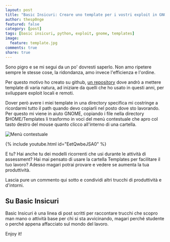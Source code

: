 ```yaml
---
layout: post
title: "Basic Insicuri: Creare uno template per i vostri exploit in GNOME"
author: thesp0nge
featured: false
category: [post]
tags: [basic insicuri, python, exploit, gnome, templates]
image:
  feature: template.jpg
comments: true
share: true
---
```


Sono pigro e se mi segui da un po' dovresti saperlo. Non amo ripetere sempre le
stesse cose, la ridondanza, amo invece l'efficienza e l'ordine.

Per questo motivo ho creato su github, [un
repository](https://github.com/thesp0nge/templates) dove andrò a mettere
template di varia natura, ad iniziare da quelli che ho usato in questi anni,
per sviluppare exploit locali e remoti.

Dover però avere i miei template in una directory specifica mi costringe a
ricordarmi tutto il path quando devo copiarli nel posto dove sto lavorando.
Per questo mi viene in aiuto GNOME, copiando i file nella directory
$HOME/Templates li trasformo in voci del menù contestuale che apro col tasto
destro del mouse quanto clicco all'interno di una cartella.

![Menù contestuale]({{site.url}}/assets/images/context_menu.jpg)

{% include youtube.html id="EetQwbeJSA0" %}

E tu? Hai anche tu dei modelli ricorrenti che usi durante le attività di
assessment? Hai mai pensato di usare la cartella Templates per facilitare il
tuo lavoro? Adesso magari potrai provare e vedere se aumenta la tua
produttività.

Lascia pure un commento qui sotto e condividi altri trucchi di produttività e
d'intorni.

## Su Basic Insicuri

Basic Insicuri è una linea di post scritti per raccontare trucchi che scopro
man mano o attività base per chi si sta avvicinando, magari perché studente o
perché appena affacciato sul mondo del lavoro.

Enjoy it!
